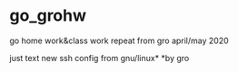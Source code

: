 # go_grohw
go home work&class work repeat from gro april/may 2020

just text new ssh config from gnu/linux*
*by gro

